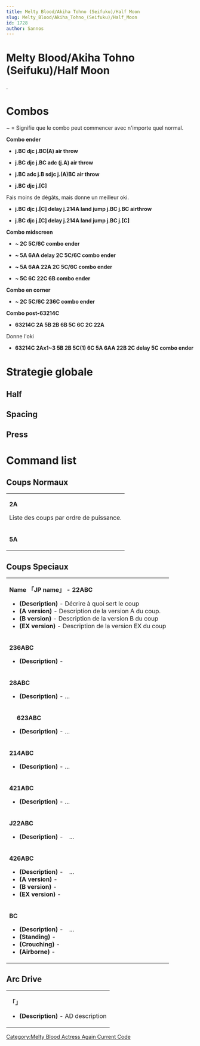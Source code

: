 ```yaml
---
title: Melty Blood/Akiha Tohno (Seifuku)/Half Moon
slug: Melty_Blood/Akiha_Tohno_(Seifuku)/Half_Moon
id: 1728
author: Sannos
---
```


# Melty Blood/Akiha Tohno (Seifuku)/Half Moon

.

# Combos

\~ = Signifie que le combo peut commencer avec n'importe quel normal.

**Combo ender**

- **j.BC djc j.BC(A) air throw**

<!-- -->

- **j.BC djc j.BC adc (j.A) air throw**

<!-- -->

- **j.BC adc j.B sdjc j.(A)BC air throw**

<!-- -->

- **j.BC djc j.\[C\]**

  
Fais moins de dégâts, mais donne un meilleur oki.

- **j.BC djc j.\[C\] delay j.214A land jump j.BC j.BC airthrow**

<!-- -->

- **j.BC djc j.\[C\] delay j.214A land jump j.BC j.\[C\]**

**Combo midscreen**

- **\~ 2C 5C/6C combo ender**

<!-- -->

- **\~ 5A 6AA delay 2C 5C/6C combo ender**

<!-- -->

- **\~ 5A 6AA 22A 2C 5C/6C combo ender**

<!-- -->

- **\~ 5C 6C 22C 6B combo ender**

**Combo en corner**

- **\~ 2C 5C/6C 236C combo ender**

**Combo post-63214C**

- **63214C 2A 5B 2B 6B 5C 6C 2C 22A**

  
Donne l'oki

- **63214C 2Ax1\~3 5B 2B 5C(1) 6C 5A 6AA 22B 2C delay 5C combo ender**

# Strategie globale

## Half

## Spacing

## Press

# Command list

## Coups Normaux

<table>
<tbody>
<tr class="odd">
<td><p><strong>2A</strong></p>
<p>Liste des coups par ordre de puissance.</p></td>
</tr>
<tr class="even">
<td><p><strong>5A</strong></p></td>
</tr>
</tbody>
</table>

## Coups Speciaux

<table>
<tbody>
<tr class="odd">
<td><p><strong>Name 「JP name」 - 22ABC</strong></p>
<ul>
<li><strong>(Description)</strong> - Décrire à quoi sert le coup</li>
<li><strong>(A version)</strong> - Description de la version A du
coup.</li>
<li><strong>(B version)</strong> - Description de la version B du
coup</li>
<li><strong>(EX version)</strong> - Description de la version EX du
coup</li>
</ul></td>
</tr>
<tr class="even">
<td><p><strong>236ABC</strong></p>
<ul>
<li><strong>(Description)</strong> -</li>
</ul></td>
</tr>
<tr class="odd">
<td><p><strong>28ABC</strong></p>
<ul>
<li><strong>(Description)</strong> - ...</li>
</ul></td>
</tr>
<tr class="even">
<td><p><strong>　 623ABC</strong></p>
<ul>
<li><strong>(Description)</strong> - ...</li>
</ul></td>
</tr>
<tr class="odd">
<td><p><strong>214ABC</strong></p>
<ul>
<li><strong>(Description)</strong> - ...</li>
</ul></td>
</tr>
<tr class="even">
<td><p><strong>421ABC</strong></p>
<ul>
<li><strong>(Description)</strong> - ...</li>
</ul></td>
</tr>
<tr class="odd">
<td><p><strong>J22ABC</strong></p>
<ul>
<li><strong>(Description)</strong> -　...</li>
</ul></td>
</tr>
<tr class="even">
<td><p><strong>426ABC</strong></p>
<ul>
<li><strong>(Description)</strong> -　...</li>
<li><strong>(A version)</strong> -</li>
<li><strong>(B version)</strong> -</li>
<li><strong>(EX version)</strong> -</li>
</ul></td>
</tr>
<tr class="odd">
<td><p><strong>BC</strong></p>
<ul>
<li><strong>(Description)</strong> -　...</li>
<li><strong>(Standing)</strong> -</li>
<li><strong>(Crouching)</strong> -</li>
<li><strong>(Airborne)</strong> -</li>
</ul></td>
</tr>
</tbody>
</table>

## Arc Drive

<table>
<tbody>
<tr class="odd">
<td><p><strong>「」</strong></p>
<ul>
<li><strong>(Description)</strong> - AD description</li>
</ul></td>
</tr>
</tbody>
</table>

[Category:Melty Blood Actress Again Current
Code](Category:Melty_Blood_Actress_Again_Current_Code "wikilink")
